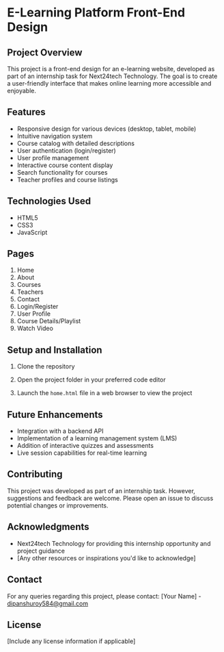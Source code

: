# E-Learning Platform Front-End Design

## Project Overview
This project is a front-end design for an e-learning website, developed as part of an internship task for Next24tech Technology. The goal is to create a user-friendly interface that makes online learning more accessible and enjoyable.

## Features
- Responsive design for various devices (desktop, tablet, mobile)
- Intuitive navigation system
- Course catalog with detailed descriptions
- User authentication (login/register)
- User profile management
- Interactive course content display
- Search functionality for courses
- Teacher profiles and course listings

## Technologies Used
- HTML5
- CSS3
- JavaScript

## Pages
1. Home
2. About
3. Courses
4. Teachers
5. Contact
6. Login/Register
7. User Profile
8. Course Details/Playlist
9. Watch Video

## Setup and Installation
1. Clone the repository

2. Open the project folder in your preferred code editor
3. Launch the `home.html` file in a web browser to view the project

## Future Enhancements
- Integration with a backend API
- Implementation of a learning management system (LMS)
- Addition of interactive quizzes and assessments
- Live session capabilities for real-time learning

## Contributing
This project was developed as part of an internship task. However, suggestions and feedback are welcome. Please open an issue to discuss potential changes or improvements.

## Acknowledgments
- Next24tech Technology for providing this internship opportunity and project guidance
- [Any other resources or inspirations you'd like to acknowledge]

## Contact
For any queries regarding this project, please contact:
[Your Name] - dipanshuroy584@gmail.com

## License
[Include any license information if applicable]

